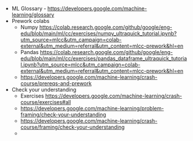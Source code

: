 * ML Glossary - https://developers.google.com/machine-learning/glossary
* Prework colabs
  * Numpy https://colab.research.google.com/github/google/eng-edu/blob/main/ml/cc/exercises/numpy_ultraquick_tutorial.ipynb?utm_source=mlcc&utm_campaign=colab-external&utm_medium=referral&utm_content=mlcc-prework&hl=en
  * Pandas https://colab.research.google.com/github/google/eng-edu/blob/main/ml/cc/exercises/pandas_dataframe_ultraquick_tutorial.ipynb?utm_source=mlcc&utm_campaign=colab-external&utm_medium=referral&utm_content=mlcc-prework&hl=en
  * https://developers.google.com/machine-learning/crash-course/prereqs-and-prework
* Check your understanding
  * Exercises https://developers.google.com/machine-learning/crash-course/exercises#all
  * https://developers.google.com/machine-learning/problem-framing/check-your-understanding 
  * https://developers.google.com/machine-learning/crash-course/framing/check-your-understanding
  * 


